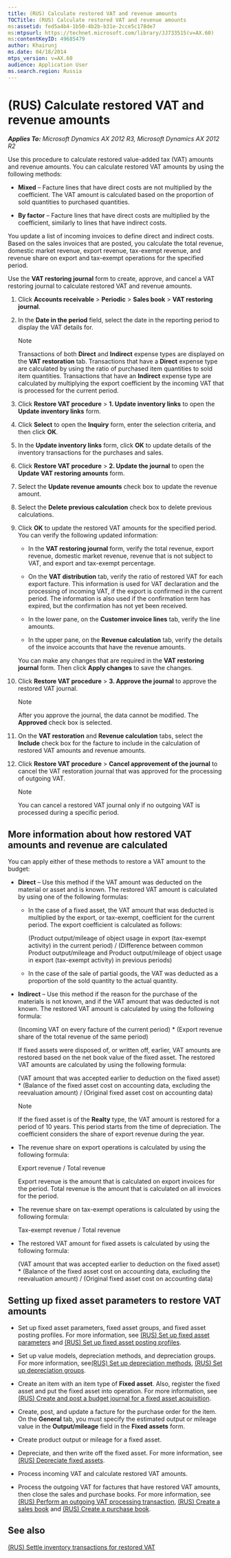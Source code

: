 ```yaml
---
title: (RUS) Calculate restored VAT and revenue amounts
TOCTitle: (RUS) Calculate restored VAT and revenue amounts
ms:assetid: fed5a4b4-1b50-4b2b-b31e-2cce5c178de7
ms:mtpsurl: https://technet.microsoft.com/library/JJ733515(v=AX.60)
ms:contentKeyID: 49685479
author: Khairunj
ms.date: 04/18/2014
mtps_version: v=AX.60
audience: Application User
ms.search.region: Russia
---
```


# (RUS) Calculate restored VAT and revenue amounts 


_**Applies To:** Microsoft Dynamics AX 2012 R3, Microsoft Dynamics AX 2012 R2_

Use this procedure to calculate restored value-added tax (VAT) amounts and revenue amounts. You can calculate restored VAT amounts by using the following methods:

  - **Mixed** – Facture lines that have direct costs are not multiplied by the coefficient. The VAT amount is calculated based on the proportion of sold quantities to purchased quantities.

  - **By factor** – Facture lines that have direct costs are multiplied by the coefficient, similarly to lines that have indirect costs.

You update a list of incoming invoices to define direct and indirect costs. Based on the sales invoices that are posted, you calculate the total revenue, domestic market revenue, export revenue, tax-exempt revenue, and revenue share on export and tax-exempt operations for the specified period.

Use the **VAT restoring journal** form to create, approve, and cancel a VAT restoring journal to calculate restored VAT and revenue amounts.

1.  Click **Accounts receivable** \> **Periodic** \> **Sales book** \> **VAT restoring journal**.

2.  In the **Date in the period** field, select the date in the reporting period to display the VAT details for.
    

    > [!NOTE]
    > <P>Transactions of both <STRONG>Direct</STRONG> and <STRONG>Indirect</STRONG> expense types are displayed on the <STRONG>VAT restoration</STRONG> tab. Transactions that have a <STRONG>Direct</STRONG> expense type are calculated by using the ratio of purchased item quantities to sold item quantities. Transactions that have an <STRONG>Indirect</STRONG> expense type are calculated by multiplying the export coefficient by the incoming VAT that is processed for the current period.</P>



3.  Click **Restore VAT procedure** \> **1. Update inventory links** to open the **Update inventory links** form.

4.  Click **Select** to open the **Inquiry** form, enter the selection criteria, and then click **OK**.

5.  In the **Update inventory links** form, click **OK** to update details of the inventory transactions for the purchases and sales.

6.  Click **Restore VAT procedure** \> **2. Update the journal** to open the **Update VAT restoring amounts** form.

7.  Select the **Update revenue amounts** check box to update the revenue amount.

8.  Select the **Delete previous calculation** check box to delete previous calculations.

9.  Click **OK** to update the restored VAT amounts for the specified period. You can verify the following updated information:
    
      - In the **VAT restoring journal** form, verify the total revenue, export revenue, domestic market revenue, revenue that is not subject to VAT, and export and tax-exempt percentage.
    
      - On the **VAT distribution** tab, verify the ratio of restored VAT for each export facture. This information is used for VAT declaration and the processing of incoming VAT, if the export is confirmed in the current period. The information is also used if the confirmation term has expired, but the confirmation has not yet been received.
    
      - In the lower pane, on the **Customer invoice lines** tab, verify the line amounts.
    
      - In the upper pane, on the **Revenue calculation** tab, verify the details of the invoice accounts that have the revenue amounts.
    
    You can make any changes that are required in the **VAT restoring journal** form. Then click **Apply changes** to save the changes.

10. Click **Restore VAT procedure** \> **3. Approve the journal** to approve the restored VAT journal.
    

    > [!NOTE]
    > <P>After you approve the journal, the data cannot be modified. The <STRONG>Approved</STRONG> check box is selected.</P>



11. On the **VAT restoration** and **Revenue calculation** tabs, select the **Include** check box for the facture to include in the calculation of restored VAT amounts and revenue amounts.

12. Click **Restore VAT procedure** \> **Cancel approvement of the journal** to cancel the VAT restoration journal that was approved for the processing of outgoing VAT.
    

    > [!NOTE]
    > <P>You can cancel a restored VAT journal only if no outgoing VAT is processed during a specific period.</P>



## More information about how restored VAT amounts and revenue are calculated

You can apply either of these methods to restore a VAT amount to the budget:

  - **Direct** – Use this method if the VAT amount was deducted on the material or asset and is known. The restored VAT amount is calculated by using one of the following formulas:
    
      - In the case of a fixed asset, the VAT amount that was deducted is multiplied by the export, or tax-exempt, coefficient for the current period. The export coefficient is calculated as follows:
        
        (Product output/mileage of object usage in export (tax-exempt activity) in the current period) / (Difference between common Product output/mileage and Product output/mileage of object usage in export (tax-exempt activity) in previous periods)
    
      - In the case of the sale of partial goods, the VAT was deducted as a proportion of the sold quantity to the actual quantity.

  - **Indirect** – Use this method if the reason for the purchase of the materials is not known, and if the VAT amount that was deducted is not known. The restored VAT amount is calculated by using the following formula:
    
    (Incoming VAT on every facture of the current period) \* (Export revenue share of the total revenue of the same period)
    
    If fixed assets were disposed of, or written off, earlier, VAT amounts are restored based on the net book value of the fixed asset. The restored VAT amounts are calculated by using the following formula:
    
    (VAT amount that was accepted earlier to deduction on the fixed asset) \* (Balance of the fixed asset cost on accounting data, excluding the reevaluation amount) / (Original fixed asset cost on accounting data)
    

    > [!NOTE]
    > <P>If the fixed asset is of the <STRONG>Realty</STRONG> type, the VAT amount is restored for a period of 10 years. This period starts from the time of depreciation. The coefficient considers the share of export revenue during the year.</P>



  - The revenue share on export operations is calculated by using the following formula:
    
    Export revenue / Total revenue
    
    Export revenue is the amount that is calculated on export invoices for the period. Total revenue is the amount that is calculated on all invoices for the period.

  - The revenue share on tax-exempt operations is calculated by using the following formula:
    
    Tax-exempt revenue / Total revenue

  - The restored VAT amount for fixed assets is calculated by using the following formula:
    
    (VAT amount that was accepted earlier to deduction on the fixed asset) \* (Balance of the fixed asset cost on accounting data, excluding the reevaluation amount) / (Original fixed asset cost on accounting data)

## Setting up fixed asset parameters to restore VAT amounts

  - Set up fixed asset parameters, fixed asset groups, and fixed asset posting profiles. For more information, see [(RUS) Set up fixed asset parameters](rus-set-up-fixed-asset-parameters.md) and [(RUS) Set up fixed asset posting profiles](rus-set-up-fixed-asset-posting-profiles.md).

  - Set up value models, depreciation methods, and depreciation groups. For more information, see[(RUS) Set up depreciation methods](rus-set-up-depreciation-methods.md), [(RUS) Set up depreciation groups](rus-set-up-depreciation-groups.md).

  - Create an item with an item type of **Fixed asset**. Also, register the fixed asset and put the fixed asset into operation. For more information, see [(RUS) Create and post a budget journal for a fixed asset acquisition](rus-create-and-post-a-budget-journal-for-a-fixed-asset-acquisition.md).

  - Create, post, and update a facture for the purchase order for the item. On the **General** tab, you must specify the estimated output or mileage value in the **Output/mileage** field in the **Fixed assets** form.

  - Create product output or mileage for a fixed asset.

  - Depreciate, and then write off the fixed asset. For more information, see [(RUS) Depreciate fixed assets](rus-depreciate-fixed-assets.md).

  - Process incoming VAT and calculate restored VAT amounts.

  - Process the outgoing VAT for factures that have restored VAT amounts, then close the sales and purchase books. For more information, see [(RUS) Perform an outgoing VAT processing transaction](rus-perform-an-outgoing-vat-processing-transaction.md), [(RUS) Create a sales book](rus-create-a-sales-book.md) and [(RUS) Create a purchase book](rus-create-a-purchase-book.md).

## See also

[(RUS) Settle inventory transactions for restored VAT](rus-settle-inventory-transactions-for-restored-vat.md)

  


